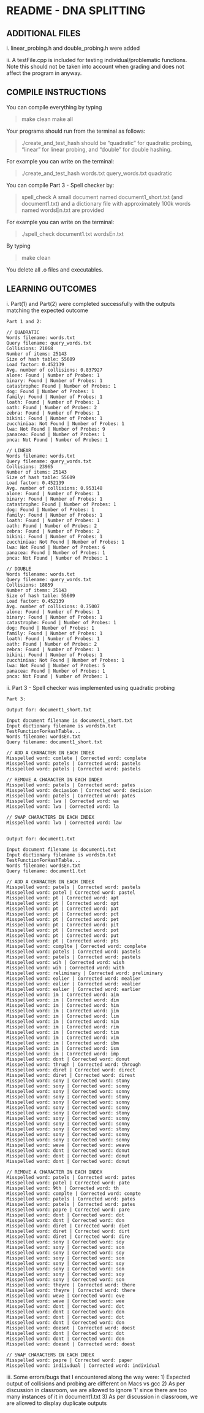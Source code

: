 # README - DNA SPLITTING 

## ADDITIONAL FILES

i. linear_probing.h and double_probing.h were added

ii. A testFile.cpp is included for testing individual/problematic functions. 
	Note this should not be taken into account when grading and does not affect the program in anyway.

## COMPILE INSTRUCTIONS

You can compile everything by typing 

> make clean
> make all

Your programs should run from the terminal as follows:
> ./create_and_test_hash <words file name> <query words file name> <flag>
> <flag> should be “quadratic” for quadratic probing, “linear” for linear probing, and “double” for double hashing.

For example you can write on the terminal:
> ./create_and_test_hash words.txt query_words.txt quadratic

You can compile Part 3 - Spell checker by: 
> spell_check <document file> <dictionary file>
A small document named document1_short.txt (and document1.txt) and a dictionary file with approximately 100k words named wordsEn.txt are provided

For example you can write on the terminal:
> ./spell_check document1.txt wordsEn.txt

By typing 

> make clean

You delete all .o files and executables.

## LEARNING OUTCOMES
i. Part(1) and Part(2) were completed successfully with the outputs matching the expected outcome


	Part 1 and 2: 
	
	// QUADRATIC
	Words filename: words.txt
	Query filename: query_words.txt
	Collisions: 21068
	Number of items: 25143
	Size of hash table: 55609
	Load factor: 0.452139
	Avg. number of collisions: 0.837927
	alone: Found | Number of Probes: 1
	binary: Found | Number of Probes: 1
	catastrophe: Found | Number of Probes: 1
	dog: Found | Number of Probes: 1
	family: Found | Number of Probes: 1
	loath: Found | Number of Probes: 1
	oath: Found | Number of Probes: 2
	zebra: Found | Number of Probes: 1
	bikini: Found | Number of Probes: 1
	zucchiniaa: Not Found | Number of Probes: 1
	lwa: Not Found | Number of Probes: 9
	panacea: Found | Number of Probes: 1
	pnca: Not Found | Number of Probes: 1

	// LINEAR
	Words filename: words.txt
	Query filename: query_words.txt
	Collisions: 23965
	Number of items: 25143
	Size of hash table: 55609
	Load factor: 0.452139
	Avg. number of collisions: 0.953148
	alone: Found | Number of Probes: 1
	binary: Found | Number of Probes: 1
	catastrophe: Found | Number of Probes: 1
	dog: Found | Number of Probes: 1
	family: Found | Number of Probes: 1
	loath: Found | Number of Probes: 1
	oath: Found | Number of Probes: 2
	zebra: Found | Number of Probes: 2
	bikini: Found | Number of Probes: 1
	zucchiniaa: Not Found | Number of Probes: 1
	lwa: Not Found | Number of Probes: 6
	panacea: Found | Number of Probes: 1
	pnca: Not Found | Number of Probes: 1

	// DOUBLE
	Words filename: words.txt
	Query filename: query_words.txt
	Collisions: 18859
	Number of items: 25143
	Size of hash table: 55609
	Load factor: 0.452139
	Avg. number of collisions: 0.75007
	alone: Found | Number of Probes: 1
	binary: Found | Number of Probes: 1
	catastrophe: Found | Number of Probes: 1
	dog: Found | Number of Probes: 1
	family: Found | Number of Probes: 1
	loath: Found | Number of Probes: 1
	oath: Found | Number of Probes: 2
	zebra: Found | Number of Probes: 1
	bikini: Found | Number of Probes: 1
	zucchiniaa: Not Found | Number of Probes: 1
	lwa: Not Found | Number of Probes: 5
	panacea: Found | Number of Probes: 1
	pnca: Not Found | Number of Probes: 1

ii. Part 3 - Spell checker was implemented using quadratic probing

	Part 3: 

	Output for: document1_short.txt

	Input document filename is document1_short.txt
	Input dictionary filename is wordsEn.txt
	TestFunctionForHashTable...
	Words filename: wordsEn.txt
	Query filename: document1_short.txt

	// ADD A CHARACTER IN EACH INDEX
	Misspelled word: comlete | Corrected word: complete
	Misspelled word: patels | Corrected word: pastels
	Misspelled word: patels | Corrected word: pastels

	// REMOVE A CHARACTER IN EACH INDEX
	Misspelled word: patels | Corrected word: pates
	Misspelled word: deciasion | Corrected word: decision
	Misspelled word: patels | Corrected word: pates
	Misspelled word: lwa | Corrected word: wa
	Misspelled word: lwa | Corrected word: la

	// SWAP CHARACTERS IN EACH INDEX
	Misspelled word: lwa | Corrected word: law


	Output for: document1.txt

	Input document filename is document1.txt
	Input dictionary filename is wordsEn.txt
	TestFunctionForHashTable...
	Words filename: wordsEn.txt
	Query filename: document1.txt

	// ADD A CHARACTER IN EACH INDEX
	Misspelled word: patels | Corrected word: pastels
	Misspelled word: patel | Corrected word: pastel
	Misspelled word: pt | Corrected word: apt
	Misspelled word: pt | Corrected word: opt
	Misspelled word: pt | Corrected word: pat
	Misspelled word: pt | Corrected word: pct
	Misspelled word: pt | Corrected word: pet
	Misspelled word: pt | Corrected word: pit
	Misspelled word: pt | Corrected word: pot
	Misspelled word: pt | Corrected word: put
	Misspelled word: pt | Corrected word: pts
	Misspelled word: complte | Corrected word: complete
	Misspelled word: patels | Corrected word: pastels
	Misspelled word: patels | Corrected word: pastels
	Misspelled word: wih | Corrected word: wish
	Misspelled word: wih | Corrected word: with
	Misspelled word: reliminary | Corrected word: preliminary
	Misspelled word: ealier | Corrected word: mealier
	Misspelled word: ealier | Corrected word: vealier
	Misspelled word: ealier | Corrected word: earlier
	Misspelled word: im | Corrected word: aim
	Misspelled word: im | Corrected word: dim
	Misspelled word: im | Corrected word: him
	Misspelled word: im | Corrected word: jim
	Misspelled word: im | Corrected word: lim
	Misspelled word: im | Corrected word: nim
	Misspelled word: im | Corrected word: rim
	Misspelled word: im | Corrected word: tim
	Misspelled word: im | Corrected word: vim
	Misspelled word: im | Corrected word: ibm
	Misspelled word: im | Corrected word: ism
	Misspelled word: im | Corrected word: imp
	Misspelled word: dont | Corrected word: donut
	Misspelled word: thrugh | Corrected word: through
	Misspelled word: diret | Corrected word: direct
	Misspelled word: diret | Corrected word: direst
	Misspelled word: sony | Corrected word: stony
	Misspelled word: sony | Corrected word: sonny
	Misspelled word: sony | Corrected word: sonny
	Misspelled word: sony | Corrected word: stony
	Misspelled word: sony | Corrected word: sonny
	Misspelled word: sony | Corrected word: sonny
	Misspelled word: sony | Corrected word: stony
	Misspelled word: sony | Corrected word: sonny
	Misspelled word: sony | Corrected word: sonny
	Misspelled word: sony | Corrected word: stony
	Misspelled word: sony | Corrected word: sonny
	Misspelled word: sony | Corrected word: sonny
	Misspelled word: weve | Corrected word: weave
	Misspelled word: dont | Corrected word: donut
	Misspelled word: dont | Corrected word: donut
	Misspelled word: dont | Corrected word: donut

	// REMOVE A CHARACTER IN EACH INDEX
	Misspelled word: patels | Corrected word: pates
	Misspelled word: patel | Corrected word: pate
	Misspelled word: 9th | Corrected word: th
	Misspelled word: complte | Corrected word: compte
	Misspelled word: patels | Corrected word: pates
	Misspelled word: patels | Corrected word: pates
	Misspelled word: papre | Corrected word: pare
	Misspelled word: dont | Corrected word: dot
	Misspelled word: dont | Corrected word: don
	Misspelled word: diret | Corrected word: diet
	Misspelled word: diret | Corrected word: dirt
	Misspelled word: diret | Corrected word: dire
	Misspelled word: sony | Corrected word: soy
	Misspelled word: sony | Corrected word: son
	Misspelled word: sony | Corrected word: soy
	Misspelled word: sony | Corrected word: son
	Misspelled word: sony | Corrected word: soy
	Misspelled word: sony | Corrected word: son
	Misspelled word: sony | Corrected word: soy
	Misspelled word: sony | Corrected word: son
	Misspelled word: theyre | Corrected word: there
	Misspelled word: theyre | Corrected word: there
	Misspelled word: weve | Corrected word: eve
	Misspelled word: weve | Corrected word: wee
	Misspelled word: dont | Corrected word: dot
	Misspelled word: dont | Corrected word: don
	Misspelled word: dont | Corrected word: dot
	Misspelled word: dont | Corrected word: don
	Misspelled word: doesnt | Corrected word: doest
	Misspelled word: dont | Corrected word: dot
	Misspelled word: dont | Corrected word: don
	Misspelled word: doesnt | Corrected word: doest

	// SWAP CHARACTERS IN EACH INDEX
	Misspelled word: papre | Corrected word: paper
	Misspelled word: indiivdual | Corrected word: individual


iii. Some errors/bugs that I encountered along the way were: 
	1) Expected output of collisions and probing are different on Macs vs gcc 
	2) As per discussion in classroom, we are allowed to ignore 'I' since there are too many instances of it in document1.txt
	3) As per discussion in classroom, we are allowed to display duplicate outputs 
	


